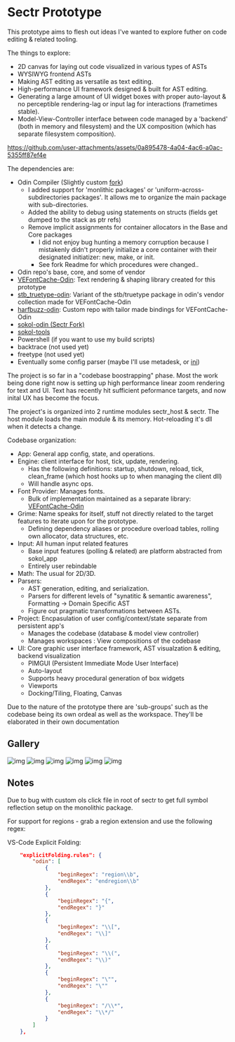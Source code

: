 # Sectr Prototype

This prototype aims to flesh out ideas I've wanted to explore futher on code editing & related tooling.

The things to explore:

* 2D canvas for laying out code visualized in various types of ASTs
* WYSIWYG frontend ASTs
* Making AST editing as versatile as text editing.
* High-performance UI framework designed & built for AST editing.
* Generating a large amount of UI widget boxes with proper auto-layout & no perceptible rendering-lag or input lag for interactions (frametimes stable).
* Model-View-Controller interface between code managed by a 'backend' (both in memory and filesystem) and the UX composition (which has separate filesystem composition).

https://github.com/user-attachments/assets/0a895478-4a04-4ac6-a0ac-5355ff87ef4e

The dependencies are:

* Odin Compiler (Slightly custom [fork](https://github.com/Ed94/Odin))
  * I added support for 'monlithic packages' or 'uniform-across-subdirectories packages'. It allows me to organize the main package with sub-directories.
  * Added the ability to debug using statements on structs (fields get dumped to the stack as ptr refs)
  * Remove implicit assignments for container allocators in the Base and Core packages
    * I did not enjoy bug hunting a memory corruption because I mistakenly didn't properly initialize a core container with their designated initiatizer: new, make, or init.
    * See fork Readme for which procedures were changed..
* Odin repo's base, core, and some of vendor
* [VEFontCache-Odin](https://github.com/Ed94/VEFontCache-Odin): Text rendering & shaping library created for this prototype
* [stb_truetype-odin](https://github.com/Ed94/stb_truetype-odin): Variant of the stb/truetype package in odin's vendor collection made for VEFontCache-Odin
* [harfbuzz-odin](https://github.com/Ed94/harfbuzz-odin): Custom repo with tailor made bindings for VEFontCache-Odin
* [sokol-odin (Sectr Fork)](https://github.com/Ed94/sokol-odin)
* [sokol-tools](https://github.com/floooh/sokol-tools)
* Powershell (if you want to use my build scripts)
* backtrace (not used yet)
* freetype (not used yet)
* Eventually some config parser (maybe I'll use metadesk, or [ini](https://github.com/laytan/odin-ini-parser))

The project is so far in a "codebase boostrapping" phase. Most the work being done right now is setting up high performance linear zoom rendering for text and UI.
Text has recently hit sufficient peformance targets, and now inital UX has become the focus.

The project's is organized into 2 runtime modules sectr_host & sectr.
The host module loads the main module & its memory. Hot-reloading it's dll when it detects a change.

Codebase organization:

* App: General app config, state, and operations.
* Engine: client interface for host, tick, update, rendering.
  * Has the following definitions: startup, shutdown, reload, tick, clean_frame (which host hooks up to when managing the client dll)
  * Will handle async ops.
* Font Provider: Manages fonts.
  * Bulk of implementation maintained as a separate library: [VEFontCache-Odin](https://github.com/Ed94/VEFontCache-Odin)
* Grime: Name speaks for itself, stuff not directly related to the target features to iterate upon for the prototype.
  * Defining dependency aliases or procedure overload tables, rolling own allocator, data structures, etc.
* Input: All human input related features
  * Base input features (polling & related) are platform abstracted from sokol_app
  * Entirely user rebindable
* Math: The usual for 2D/3D.
* Parsers:
  * AST generation, editing, and serialization.
  * Parsers for different levels of "synatitic & semantic awareness", Formatting -> Domain Specific AST
  * Figure out pragmatic transformations between ASTs.
* Project: Encpasulation of user config/context/state separate from persistent app's
  * Manages the codebase (database & model view controller)
  * Manages workspaces : View compositions of the codebase
* UI: Core graphic user interface framework, AST visualzation & editing, backend visualization
  * PIMGUI (Persistent Immediate Mode User Interface)
  * Auto-layout
  * Supports heavy procedural generation of box widgets
  * Viewports
  * Docking/Tiling, Floating, Canvas

Due to the nature of the prototype there are 'sub-groups' such as the codebase being its own ordeal as well as the workspace.
They'll be elaborated in their own documentation

## Gallery

![img](docs/assets/sectr_host_2024-03-09_04-30-27.png)
![img](docs/assets/sectr_host_2024-05-04_12-29-39.png)
![img](docs/assets/Code_2024-05-04_12-55-53.png)
![img](docs/assets/sectr_host_2024-05-11_22-34-15.png)
![img](docs/assets/sectr_host_2024-05-15_03-32-36.png)
![img](docs/assets/Code_2024-05-21_23-15-16.gif)

## Notes

Due to bug with custom ols click file in root of sectr to get full symbol reflection setup on the monolithic package.

For support for regions - grab a region extension and use the following regex:

VS-Code Explicit Folding:

```json
    "explicitFolding.rules": {
        "odin": [
            {
                "beginRegex": "region\\b",
                "endRegex": "endregion\\b"
            },
            {
                "beginRegex": "{",
                "endRegex": "}"
            },
            {
                "beginRegex": "\\[",
                "endRegex": "\\]"
            },
            {
                "beginRegex": "\\(",
                "endRegex": "\\)"
            },
            {
                "beginRegex": "\"",
                "endRegex": "\""
            },
            {
                "beginRegex": "/\\*",
                "endRegex": "\\*/"
            }
        ]
    },
```
